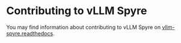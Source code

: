 # Contributing to vLLM Spyre

You may find information about contributing to vLLM Spyre on [vllm-spyre.readthedocs](https://vllm-spyre.readthedocs.io/en/latest/contributing/overview.html).
